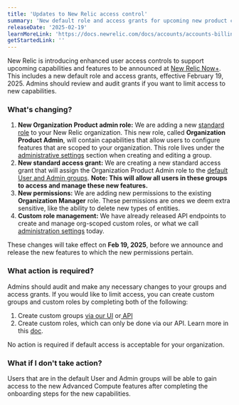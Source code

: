 ```yaml
---
title: 'Updates to New Relic access control'
summary: 'New default role and access grants for upcoming new product capabilities'
releaseDate: '2025-02-19'
learnMoreLink: 'https://docs.newrelic.com/docs/accounts/accounts-billing/new-relic-one-user-management/user-management-concepts/#admin-settings'
getStartedLink: ''
---
```

New Relic is introducing enhanced user access controls to support upcoming capabilities and features to be announced at [New Relic Now+](https://newrelic.com/event/new-relic-now-2025). This includes a new default role and access grants, effective February 19, 2025. Admins should review and audit grants if you want to limit access to new capabilities.


### What's changing?


1. **New Organization Product admin role:** We are adding a new [standard role](https://docs.newrelic.com/docs/accounts/accounts-billing/new-relic-one-user-management/user-management-concepts/#standard-roles) to your New Relic organization. This new role, called **Organization Product Admin**, will contain capabilities that allow users to configure features that are scoped to your organization. This role lives under the [administrative settings](https://docs.newrelic.com/docs/accounts/accounts-billing/new-relic-one-user-management/user-management-concepts/#admin-settings) section when creating and editing a group. 
2. **New standard access grant:** We are creating a new standard access grant that will assign the Organization Product Admin role to the [default User and Admin groups](https://docs.newrelic.com/docs/accounts/accounts-billing/new-relic-one-user-management/user-management-concepts/#default-groups). 
**Note: This will allow all users in these groups to access and manage these new features.**
3. **New permissions:** We are adding new permissions to the existing **Organization Manager** role. These permissions are ones we deem extra sensitive, like the ability to delete new types of entities.
4.  **Custom role management:** We have already released API endpoints to create and manage org-scoped custom roles, or what we call [administration settings](https://docs.newrelic.com/docs/accounts/accounts-billing/new-relic-one-user-management/user-management-concepts/#admin-settings) today.


These changes will take effect on **Feb 19, 2025**, before we announce and release the new features to which the new permissions pertain.


### What action is required? 


Admins should audit and make any necessary changes to your groups and access grants. If you would like to limit access, you can create custom groups and custom roles by completing both of the following:


1. Create custom groups [via our UI](https://docs.newrelic.com/docs/accounts/accounts-billing/new-relic-one-user-management/account-user-mgmt-tutorial/#group-access) or[ API](https://docs.newrelic.com/docs/apis/nerdgraph/examples/nerdgraph-manage-groups/#create-group)
2. Create custom roles, which can only be done via our API. Learn more in this [doc](https://docs.newrelic.com/docs/apis/nerdgraph/examples/nerdgraph-manage-groups/#create-role).


No action is required if default access is acceptable for your organization.


### What if I don't take action?


Users that are in the default User and Admin groups will be able to gain access to the new Advanced Compute features after completing the onboarding steps for the new capabilities.

